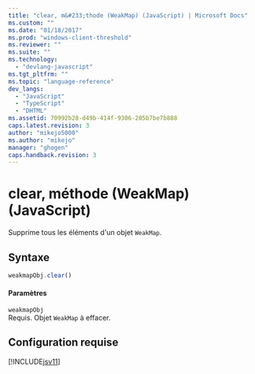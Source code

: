 ```yaml
---
title: "clear, m&#233;thode (WeakMap) (JavaScript) | Microsoft Docs"
ms.custom: ""
ms.date: "01/18/2017"
ms.prod: "windows-client-threshold"
ms.reviewer: ""
ms.suite: ""
ms.technology: 
  - "devlang-javascript"
ms.tgt_pltfrm: ""
ms.topic: "language-reference"
dev_langs: 
  - "JavaScript"
  - "TypeScript"
  - "DHTML"
ms.assetid: 70992b28-d49b-414f-9306-205b7be7b888
caps.latest.revision: 3
author: "mikejo5000"
ms.author: "mikejo"
manager: "ghogen"
caps.handback.revision: 3
---
```

# clear, m&#233;thode (WeakMap) (JavaScript)
Supprime tous les éléments d'un objet `WeakMap`.  
  
## Syntaxe  
  
```javascript  
weakmapObj.clear()  
```  
  
#### Paramètres  
 `weakmapObj`  
 Requis.  Objet `WeakMap` à effacer.  
  
## Configuration requise  
 [!INCLUDE[jsv11](../../javascript/reference/includes/jsv11-md.md)]